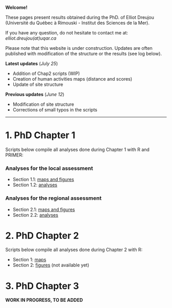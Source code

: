 **Welcome!**

These pages present results obtained during the PhD. of Elliot Dreujou (Université du Québec à Rimouski - Institut des Sciences de la Mer).

If you have any question, do not hesitate to contact me at: *elliot.dreujou(at)uqar.ca*

Please note that this website is under construction. Updates are often published with modification of the structure or the results (see log below).

**Latest updates** (*July 25*)<br>
- Addition of Chap2 scripts (WIP)
- Creation of human activities maps (distance and scores)
- Update of site structure

**Previous updates** (*June 12*)<br>
- Modification of site structure
- Corrections of small typos in the scripts

-----


# 1. PhD Chapter 1

Scripts below compile all analyses done during Chapter 1 with R and PRIMER:

### Analyses for the local assessment

- Section 1.1: [maps and figures](https://eldre.github.io/eldre-phd/Chap1/C1_analyses_loc1.html)
- Section 1.2: [analyses](https://eldre.github.io/eldre-phd/Chap1/C1_analyses_loc2.html)

### Analyses for the regional assessment

- Section 2.1: [maps and figures](https://eldre.github.io/eldre-phd/Chap1/C1_analyses_reg1.html)
- Section 2.2: [analyses](https://eldre.github.io/eldre-phd/Chap1/C1_analyses_reg2.html)

# 2. PhD Chapter 2

Scripts below compile all analyses done during Chapter 2 with R:

- Section 1: [maps](https://eldre.github.io/eldre-phd/Chap2/C2_analyses_1.html)
- Section 2: [figures](https://eldre.github.io/eldre-phd/Chap2/C2_analyses_2.html) (not available yet)

# 3. PhD Chapter 3

**WORK IN PROGRESS, TO BE ADDED**
